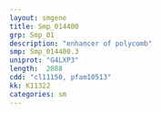 ```yaml
---
layout: smgene
title: Smp_014400
grp: Smp_01
description: "enhancer of polycomb"
smp: Smp_014400.3
uniprot: "G4LXP3"
length:  2088
cdd: "cl11150, pfam10513"
kk: K11322
categories: sm
---
```

